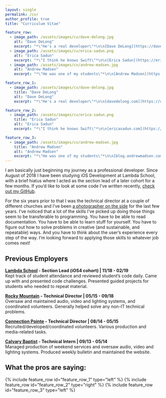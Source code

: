 ```yaml
---
layout: single
permalink: /cv/
author_profile: true
title: "Curriculum Vitae"

feature_row:
  - image_path: /assets/images/cv/dave-delong.jpg
    alt: "Dave DeLong"
    excerpt: "*\"He's a real developer\"*\n\n[Dave DeLong](https://davedelong.com/)"
  - image_path: /assets/images/cv/erica-sadun.png
    alt: "Erica Sadun"
    excerpt: "*\"I think he knows Swift\"*\n\n[Erica Sadun](https://ericasadun.com/)"
  - image_path: /assets/images/cv/andrew-madsen.jpg
    alt: "Andrew Madsen"
    excerpt: "*\"He was one of my students\"*\n\n[Andrew Madsen](https://blog.andrewmadsen.com/)"

feature_row_1:
  - image_path: /assets/images/cv/dave-delong.jpg
    title: "Dave DeLong"
    alt: "Dave DeLong"
    excerpt: "*\"He's a real developer\"*\n\n[davedelong.com](https://davedelong.com/)"

feature_row_2:
  - image_path: /assets/images/cv/erica-sadun.png
    title: "Erica Sadun"
    alt: "Erica Sadun"
    excerpt: "*\"I think he knows Swift\"*\n\n[ericasadun.com](https://ericasadun.com/)"

feature_row_3:
  - image_path: /assets/images/cv/andrew-madsen.jpg
    title: "Andrew Madsen"
    alt: "Andrew Madsen"
    excerpt: "*\"He was one of my students\"*\n\n[blog.andrewmadsen.com](https://blog.andrewmadsen.com/)"
---
```


I am basically just beginning my journey as a professional developer. Since August of 2018 I have been studying iOS Development at Lambda School, with a brief hiatus where I acted as the section lead of a later cohort for a few months. If you’d like to look at some code I’ve written recently, [check out my GitHub](https://github.com/dillon-mce).

For the six years prior to that I was the technical director at a couple of different churches and I’ve been [a photographer on the side](http://light-and-lens.com) for the last few years. I’ve noticed that a lot of the skills I’ve picked up doing those things seem to be transferable to programming. You have to be able to read documentation. You have to be able to learn stuff for yourself. You have to figure out how to solve problems in creative (and sustainable, and repeatable)  ways. And you have to think about the user’s experience every step of the way. I’m looking forward to applying those skills to whatever job comes next!

## Previous Employers
**[Lambda School](https://lambdaschool.com/) - Section Lead (iOS4 cohort) | 11/18 - 02/19**  
Kept track of student attendance and reviewed student’s code daily. Came up with and presented code challenges. Presented guided projects for students who needed to repeat material.

**[Rocky Mountain](https://rocky.church/) - Technical Director | 05/15 - 09/18**  
Oversaw and maintained audio, video and lighting systems, and coordinated volunteers. Generally helped solve any non-IT technical problems.

**[Connection Pointe](https://www.connectionpointe.org/) - Technical Director | 08/14 - 05/15**  
Recruited/developed/coordinated volunteers. Various production and media-related tasks.

**[Calvary Baptist](https://www.calvaryjomo.com/) - Technical Intern | 09/13 - 05/14**  
Managed production of weekend services and oversaw audio, video and lighting systems. Produced weekly bulletin and maintained the website.

## What the pros are saying:

{% include feature_row id="feature_row_1" type="left" %}
{% include feature_row id="feature_row_2" type="right" %}
{% include feature_row id="feature_row_3" type="left" %}
